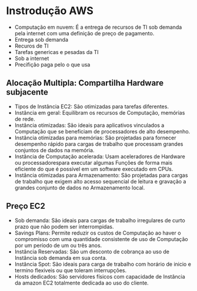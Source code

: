 #                        Instrodução AWS

   * Computação em nuvem: É a entrega de recursos de TI sob demanda pela internet com uma definição de preço de pagamento.
   * Entrega sob demanda 
   * Recuros de TI
   * Tarefas genericas e pesadas da TI
   * Sob a internet
   * Precifição paga pelo o que usa
##            Alocação Multipla: Compartilha Hardware subjacente

   * Tipos de Instância EC2: São otimizadas para tarefas diferentes.
   * Instância em geral: Equilibram os recursos de Computação, memórias de rede.
   * Instância otimizadas: São ideais para aplicativos vinculados a Computação que se beneficiam de processadores 
   de alto desempenho.
   * Instância otimizadas para memórias: São projetadas para fornecer desempenho rápido para cargas de trabalho que processam grandes conjuntos de dados na memória.
   * Instância de Computação acelerada: Usam aceleradores de Hardware ou processadorespara executar algumas Funções de forma mais eficiente do que é possível em um software executado em CPUs.
   * Instância otimizadas para Armazenamento: São projetadas para cargas de trabalho que exigem alto acesso sequencial de leitura e gravação a grandes conjunto de dados no Armazenamento local.

##            Preço EC2
* Sob demanda: São ideais para cargas de trabalho irregulares de curto prazo que não podem ser interrompidas.
* Savings Plans: Permite reduzir os custos de Computação ao haver o compromisso com uma quantidade consistente de uso de Computação por um período de um ou três anos.
* Instância Reservadas: São um desconto de cobrança ao uso de Instância sob demanda em sua conta.
* Instância Spot: São ideais para carga de trabalho com horário de inicio e termino flexiveis ou que toleram interrupções.
* Hosts dedicados: São servidores físicos com capacidade de Instância da amazon EC2 totalmente dedicada ao uso do cliente.
                    